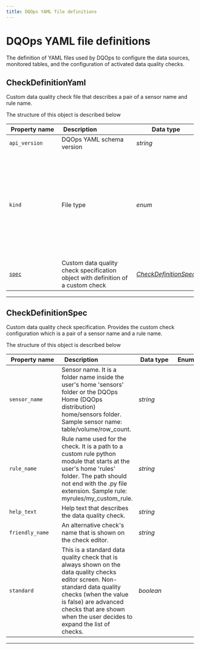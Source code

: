 ```yaml
---
title: DQOps YAML file definitions
---
```

# DQOps YAML file definitions
The definition of YAML files used by DQOps to configure the data sources, monitored tables, and the configuration of activated data quality checks.


## CheckDefinitionYaml
Custom data quality check file that describes a pair of a sensor name and rule name.









The structure of this object is described below

|&nbsp;Property&nbsp;name&nbsp;|&nbsp;Description&nbsp;&nbsp;&nbsp;&nbsp;&nbsp;&nbsp;&nbsp;&nbsp;&nbsp;&nbsp;&nbsp;&nbsp;&nbsp;&nbsp;&nbsp;&nbsp;&nbsp;&nbsp;&nbsp;&nbsp;&nbsp;|&nbsp;Data&nbsp;type&nbsp;|&nbsp;Enum&nbsp;values&nbsp;|&nbsp;Default&nbsp;value&nbsp;|&nbsp;Sample&nbsp;values&nbsp;|
|---------------|---------------------------------|-----------|-------------|---------------|---------------|
|<span class="no-wrap-code ">`api_version`</span>|DQOps YAML schema version|*string*| |dqo/v1| |
|<span class="no-wrap-code ">`kind`</span>|File type|*enum*|*source*<br/>*table*<br/>*sensor*<br/>*provider_sensor*<br/>*rule*<br/>*check*<br/>*settings*<br/>*file_index*<br/>*dashboards*<br/>*default_schedules*<br/>*default_checks*<br/>*default_table_checks*<br/>*default_column_checks*<br/>*default_notifications*<br/>|check| |
|<span class="no-wrap-code ">[`spec`](./CheckDefinitionYaml.md#checkdefinitionspec)</span>|Custom data quality check specification object with definition of a custom check|*[CheckDefinitionSpec](./CheckDefinitionYaml.md#checkdefinitionspec)*| | | |









___


## CheckDefinitionSpec
Custom data quality check specification. Provides the custom check configuration which is a pair of a sensor name and a rule name.









The structure of this object is described below

|&nbsp;Property&nbsp;name&nbsp;|&nbsp;Description&nbsp;&nbsp;&nbsp;&nbsp;&nbsp;&nbsp;&nbsp;&nbsp;&nbsp;&nbsp;&nbsp;&nbsp;&nbsp;&nbsp;&nbsp;&nbsp;&nbsp;&nbsp;&nbsp;&nbsp;&nbsp;|&nbsp;Data&nbsp;type&nbsp;|&nbsp;Enum&nbsp;values&nbsp;|&nbsp;Default&nbsp;value&nbsp;|&nbsp;Sample&nbsp;values&nbsp;|
|---------------|---------------------------------|-----------|-------------|---------------|---------------|
|<span class="no-wrap-code ">`sensor_name`</span>|Sensor name. It is a folder name inside the user&#x27;s home &#x27;sensors&#x27; folder or the DQOps Home (DQOps distribution) home/sensors folder. Sample sensor name: table/volume/row_count.|*string*| | | |
|<span class="no-wrap-code ">`rule_name`</span>|Rule name used for the check. It is a path to a custom rule python module that starts at the user&#x27;s home &#x27;rules&#x27; folder. The path should not end with the .py file extension. Sample rule: myrules/my_custom_rule.|*string*| | | |
|<span class="no-wrap-code ">`help_text`</span>|Help text that describes the data quality check.|*string*| | | |
|<span class="no-wrap-code ">`friendly_name`</span>|An alternative check&#x27;s name that is shown on the check editor.|*string*| | | |
|<span class="no-wrap-code ">`standard`</span>|This is a standard data quality check that is always shown on the data quality checks editor screen. Non-standard data quality checks (when the value is false) are advanced checks that are shown when the user decides to expand the list of checks.|*boolean*| | | |









___


